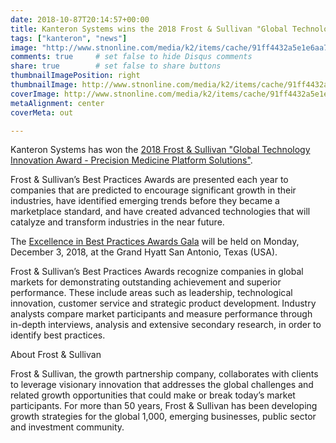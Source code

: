 ```yaml
---
date: 2018-10-87T20:14:57+00:00
title: Kanteron Systems wins the 2018 Frost & Sullivan "Global Technology Innovation Award" for Precision Medicine
tags: ["kanteron", "news"]
image: "http://www.stnonline.com/media/k2/items/cache/91ff4432a5e1e6aa70d41ec9256abd62_XL.jpg"
comments: true     # set false to hide Disqus comments
share: true        # set false to share buttons
thumbnailImagePosition: right
thumbnailImage: http://www.stnonline.com/media/k2/items/cache/91ff4432a5e1e6aa70d41ec9256abd62_XL.jpg
coverImage: http://www.stnonline.com/media/k2/items/cache/91ff4432a5e1e6aa70d41ec9256abd62_XL.jpg
metaAlignment: center
coverMeta: out

---
```

Kanteron Systems has won the [2018 Frost & Sullivan "Global Technology Innovation Award - Precision Medicine Platform Solutions"](http://www.frost.com/sublib/display-report.do?id=9B12-00-5C-00-00).

<!--more-->

Frost & Sullivan’s Best Practices Awards are presented each year to companies that are predicted to encourage significant growth in their industries, have identified emerging trends before they became a marketplace standard, and have created advanced technologies that will catalyze and transform industries in the near future.

The [Excellence in Best Practices Awards Gala]( https://ww2.frost.com/event/calendar/2018-excellence-awards-san-antonio/?eID=1823) will be held on Monday, December 3, 2018, at the Grand Hyatt San Antonio, Texas (USA).

Frost & Sullivan’s Best Practices Awards recognize companies in global markets for demonstrating outstanding achievement and superior performance. These include areas such as leadership, technological innovation, customer service and strategic product development. Industry analysts compare market participants and measure performance through in-depth interviews, analysis and extensive secondary research, in order to identify best practices.

About Frost & Sullivan

Frost & Sullivan, the growth partnership company, collaborates with clients to leverage visionary innovation that addresses the global challenges and related growth opportunities that could make or break today’s market participants. For more than 50 years, Frost & Sullivan has been developing growth strategies for the global 1,000, emerging businesses, public sector and investment community.

